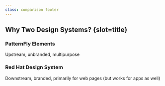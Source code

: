 ```yaml
---
class: comparison footer
---
```


## Why Two Design Systems? {slot=title}

<div>

### PatternFly Elements
Upstream, unbranded, multipurpose

</div> <div>

### Red Hat Design System
Downstream, branded, primarily for web pages (but works for apps as well)

</div>
